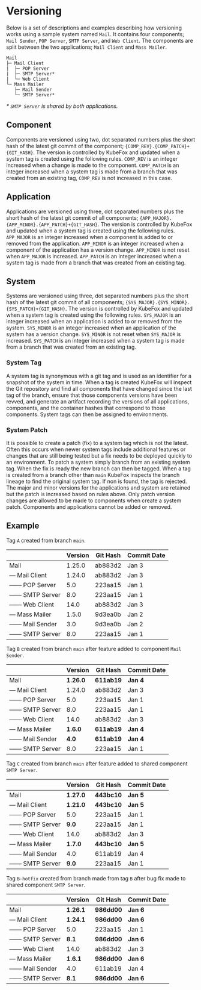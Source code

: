 # Versioning

Below is a set of descriptions and examples describing how versioning works using a sample system named `Mail`. It contains four components; `Mail Sender`, `POP Server`, `SMTP Server`, and `Web Client`. The components are split between the two applications; `Mail Client` and `Mass Mailer`.

```text
Mail
├─ Mail Client 
|  ├─ POP Server 
|  ├─ SMTP Server*
|  └─ Web Client 
└─ Mass Mailer  
   ├─ Mail Sender
   └─ SMTP Server*
```

*\* `SMTP Server` is shared by both applications.*

## Component

Components are versioned using two, dot separated numbers plus the short hash of the latest git commit of the component; `{COMP_REV}.{COMP_PATCH}+{GIT_HASH}`. The version is controlled by KubeFox and updated when a system tag is created using the following rules. `COMP_REV` is an integer increased when a change is made to the component. `COMP_PATCH` is an integer increased when a system tag is made from a branch that was created from an existing tag, `COMP_REV` is not increased in this case.

## Application

Applications are versioned using three, dot separated numbers plus the short hash of the latest git commit of all components; `{APP_MAJOR}.{APP_MINOR}.{APP_PATCH}+{GIT_HASH}`. The version is controlled by KubeFox and updated when a system tag is created using the following rules. `APP_MAJOR` is an integer increased when a component is added to or removed from the application. `APP_MINOR` is an integer increased when a component of the application has a version change. `APP_MINOR` is not reset when `APP_MAJOR` is increased. `APP_PATCH` is an integer increased when a system tag is made from a branch that was created from an existing tag.

## System

Systems are versioned using three, dot separated numbers plus the short hash of the latest git commit of all components; `{SYS_MAJOR}.{SYS_MINOR}.{SYS_PATCH}+{GIT_HASH}`. The version is controlled by KubeFox and updated when a system tag is created using the following rules. `SYS_MAJOR` is an integer increased when an application is added to or removed from the system. `SYS_MINOR` is an integer increased when an application of the system has a version change. `SYS_MINOR` is not reset when `SYS_MAJOR` is increased. `SYS_PATCH` is an integer increased when a system tag is made from a branch that was created from an existing tag.

### System Tag

A system tag is synonymous with a git tag and is used as an identifier for a snapshot of the system in time. When a tag is created KubeFox will inspect the Git repository and find all components that have changed since the last tag of the branch, ensure that those components versions have been revved, and generate an artifact recording the versions of all applications, components, and the container hashes that correspond to those components. System tags can then be assigned to environments.

### System Patch

It is possible to create a patch (fix) to a system tag which is not the latest. Often this occurs when newer system tags include additional features or changes that are still being tested but a fix needs to be deployed quickly to an environment. To patch a system simply branch from an existing system tag. When the fix is ready the new branch can then be tagged. When a tag is created from a branch other than `main` KubeFox inspects the branch lineage to find the original system tag. If non is found, the tag is rejected. The major and minor versions for the applications and system are retained but the patch is increased based on rules above. Only patch version changes are allowed to be made to components when create a system patch. Components and applications cannot be added or removed.

## Example

Tag `A` created from branch `main`.

|                        | **Version** | **Git Hash** | **Commit Date** |
| ---------------------- | ----------- | ------------ | --------------- |
| Mail                   | 1.25.0      | ab883d2      | Jan 3           |
| `──` Mail Client       | 1.24.0      | ab883d2      | Jan 3           |
| `────` POP Server      | 5.0         | 223aa15      | Jan 1           |
| `────` SMTP Server     | 8.0         | 223aa15      | Jan 1           |
| `────` Web Client      | 14.0        | ab883d2      | Jan 3           |
| `──` Mass Mailer       | 1.5.0       | 9d3ea0b      | Jan 2           |
| `────` Mail Sender     | 3.0         | 9d3ea0b      | Jan 2           |
| `────` SMTP Server     | 8.0         | 223aa15      | Jan 1           |

Tag `B` created from branch `main` after feature added to component `Mail Sender`.

|                        | **Version** | **Git Hash** | **Commit Date** |
| ---------------------- | ----------- | ------------ | --------------- |
| Mail                   | **1.26.0**  | **611ab19**  | **Jan 4**       |
| `──` Mail Client       | 1.24.0      | ab883d2      | Jan 3           |
| `────` POP Server      | 5.0         | 223aa15      | Jan 1           |
| `────` SMTP Server     | 8.0         | 223aa15      | Jan 1           |
| `────` Web Client      | 14.0        | ab883d2      | Jan 3           |
| `──` Mass Mailer       | **1.6.0**   | **611ab19**  | **Jan 4**       |
| `────` Mail Sender     | **4.0**     | **611ab19**  | **Jan 4**       |
| `────` SMTP Server     | 8.0         | 223aa15      | Jan 1           |

Tag `C` created from branch `main` after feature added to shared component `SMTP Server`.

|                        | **Version** | **Git Hash** | **Commit Date** |
| ---------------------- | ----------- | ------------ | --------------- |
| Mail                   | **1.27.0**  | **443bc10**  | **Jan 5**       |
| `──` Mail Client       | **1.21.0**  | **443bc10**  | **Jan 5**       |
| `────` POP Server      | 5.0         | 223aa15      | Jan 1           |
| `────` SMTP Server     | **9.0**     | 223aa15      | Jan 1           |
| `────` Web Client      | 14.0        | ab883d2      | Jan 3           |
| `──` Mass Mailer       | **1.7.0**   | **443bc10**  | **Jan 5**       |
| `────` Mail Sender     | 4.0         | 611ab19      | Jan 4           |
| `────` SMTP Server     | **9.0**     | 223aa15      | Jan 1           |

Tag `B-hotfix` created from branch made from tag `B` after bug fix made to shared component `SMTP Server`.

|                        | **Version** | **Git Hash** | **Commit Date** |
| ---------------------- | ----------- | ------------ | --------------- |
| Mail                   | **1.26.1**  | **986dd00**  | **Jan 6**       |
| `──` Mail Client       | **1.24.1**  | **986dd00**  | **Jan 6**       |
| `────` POP Server      | 5.0         | 223aa15      | Jan 1           |
| `────` SMTP Server     | **8.1**     | **986dd00**  | **Jan 6**       |
| `────` Web Client      | 14.0        | ab883d2      | Jan 3           |
| `──` Mass Mailer       | **1.6.1**   | **986dd00**  | **Jan 6**       |
| `────` Mail Sender     | 4.0         | 611ab19      | Jan 4           |
| `────` SMTP Server     | **8.1**     | **986dd00**  | **Jan 6**       |
